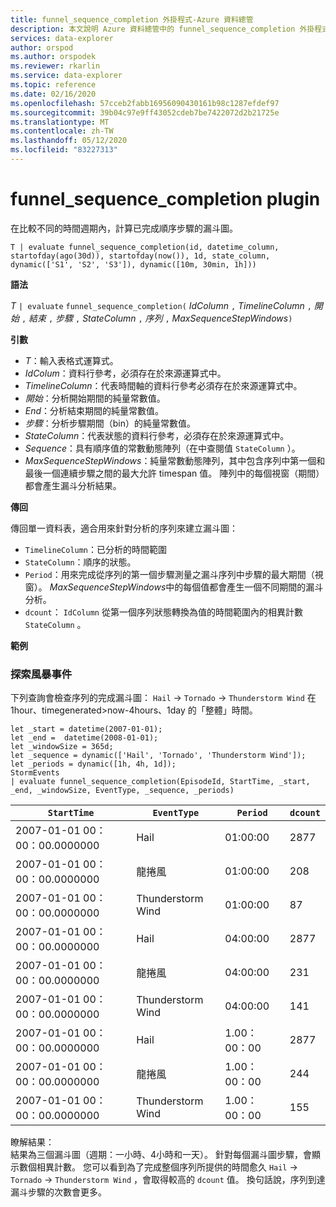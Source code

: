 ```yaml
---
title: funnel_sequence_completion 外掛程式-Azure 資料總管
description: 本文說明 Azure 資料總管中的 funnel_sequence_completion 外掛程式。
services: data-explorer
author: orspod
ms.author: orspodek
ms.reviewer: rkarlin
ms.service: data-explorer
ms.topic: reference
ms.date: 02/16/2020
ms.openlocfilehash: 57cceb2fabb16956090430161b98c1287efdef97
ms.sourcegitcommit: 39b04c97e9ff43052cdeb7be7422072d2b21725e
ms.translationtype: MT
ms.contentlocale: zh-TW
ms.lasthandoff: 05/12/2020
ms.locfileid: "83227313"
---
```

# <a name="funnel_sequence_completion-plugin"></a>funnel_sequence_completion plugin

在比較不同的時間週期內，計算已完成順序步驟的漏斗圖。

```kusto
T | evaluate funnel_sequence_completion(id, datetime_column, startofday(ago(30d)), startofday(now()), 1d, state_column, dynamic(['S1', 'S2', 'S3']), dynamic([10m, 30min, 1h]))
```

**語法**

*T* `| evaluate` `funnel_sequence_completion(` *IdColumn* `,` *TimelineColumn* `,` *開始* `,` *結束* `,` *步驟* `,` *StateColumn* `,` *序列* `,` *MaxSequenceStepWindows*`)`

**引數**

* *T*：輸入表格式運算式。
* *IdColum*：資料行參考，必須存在於來源運算式中。
* *TimelineColumn*：代表時間軸的資料行參考必須存在於來源運算式中。
* *開始*：分析開始期間的純量常數值。
* *End*：分析結束期間的純量常數值。
* *步驟*：分析步驟期間（bin）的純量常數值。
* *StateColumn*：代表狀態的資料行參考，必須存在於來源運算式中。
* *Sequence*：具有順序值的常數動態陣列（在中查閱值 `StateColumn` ）。
* *MaxSequenceStepWindows*：純量常數動態陣列，其中包含序列中第一個和最後一個連續步驟之間的最大允許 timespan 值。 陣列中的每個視窗（期間）都會產生漏斗分析結果。

**傳回**

傳回單一資料表，適合用來針對分析的序列來建立漏斗圖：

* `TimelineColumn`：已分析的時間範圍
* `StateColumn`：順序的狀態。
* `Period`：用來完成從序列的第一個步驟測量之漏斗序列中步驟的最大期間（視窗）。 *MaxSequenceStepWindows*中的每個值都會產生一個不同期間的漏斗分析。 
* `dcount`： `IdColumn` 從第一個序列狀態轉換為值的時間範圍內的相異計數 `StateColumn` 。

**範例**

### <a name="exploring-storm-events"></a>探索風暴事件 

下列查詢會檢查序列的完成漏斗圖： `Hail`  ->  `Tornado`  ->  `Thunderstorm Wind` 在1hour、timegenerated>now-4hours、1day 的「整體」時間。 

<!-- csl: https://help.kusto.windows.net:443/Samples -->
```kusto
let _start = datetime(2007-01-01);
let _end =  datetime(2008-01-01);
let _windowSize = 365d;
let _sequence = dynamic(['Hail', 'Tornado', 'Thunderstorm Wind']);
let _periods = dynamic([1h, 4h, 1d]);
StormEvents
| evaluate funnel_sequence_completion(EpisodeId, StartTime, _start, _end, _windowSize, EventType, _sequence, _periods) 
```

|`StartTime`|`EventType`|`Period`|`dcount`|
|---|---|---|---|
|2007-01-01 00：00：00.0000000|Hail|01:00:00|2877|
|2007-01-01 00：00：00.0000000|龍捲風|01:00:00|208|
|2007-01-01 00：00：00.0000000|Thunderstorm Wind|01:00:00|87|
|2007-01-01 00：00：00.0000000|Hail|04:00:00|2877|
|2007-01-01 00：00：00.0000000|龍捲風|04:00:00|231|
|2007-01-01 00：00：00.0000000|Thunderstorm Wind|04:00:00|141|
|2007-01-01 00：00：00.0000000|Hail|1.00：00：00|2877|
|2007-01-01 00：00：00.0000000|龍捲風|1.00：00：00|244|
|2007-01-01 00：00：00.0000000|Thunderstorm Wind|1.00：00：00|155|

瞭解結果：  
結果為三個漏斗圖（週期：一小時、4小時和一天）。 針對每個漏斗圖步驟，會顯示數個相異計數。 您可以看到為了完成整個序列所提供的時間愈久 `Hail`  ->  `Tornado`  ->  `Thunderstorm Wind` ，會取得較高的 `dcount` 值。 換句話說，序列到達漏斗步驟的次數會更多。
